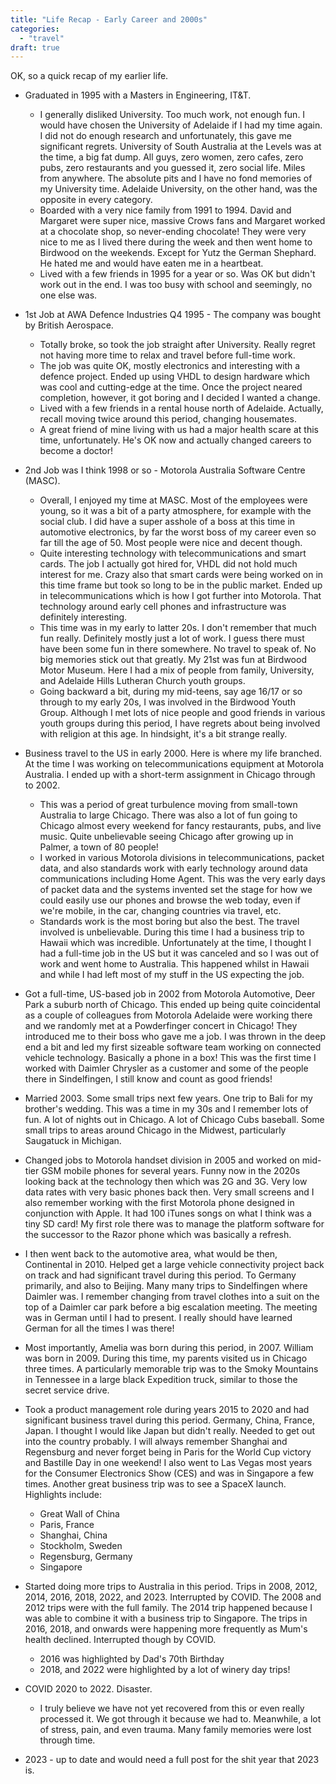 ```yaml
---
title: "Life Recap - Early Career and 2000s"
categories:
  - "travel"
draft: true
---
```


OK, so a quick recap of my earlier life.

- Graduated in 1995 with a Masters in Engineering, IT&T.
  - I generally disliked University. Too much work, not enough fun. I would have chosen the University of Adelaide if I had my time again. I did not do enough research and unfortunately, this gave me significant regrets. University of South Australia at the Levels was at the time, a big fat dump. All guys, zero women, zero cafes, zero pubs, zero restaurants and you guessed it, zero social life. Miles from anywhere. The absolute pits and I have no fond memories of my University time. Adelaide University, on the other hand, was the opposite in every category.
  - Boarded with a very nice family from 1991 to 1994. David and Margaret were super nice, massive Crows fans and Margaret worked at a chocolate shop, so never-ending chocolate! They were very nice to me as I lived there during the week and then went home to Birdwood on the weekends. Except for Yutz the German Shephard. He hated me and would have eaten me in a heartbeat.
  - Lived with a few friends in 1995 for a year or so. Was OK but didn't work out in the end. I was too busy with school and seemingly, no one else was.

- 1st Job at AWA Defence Industries Q4 1995 - The company was bought by British Aerospace.
  - Totally broke, so took the job straight after University. Really regret not having more time to relax and travel before full-time work.
  - The job was quite OK, mostly electronics and interesting with a defence project. Ended up using VHDL to design hardware which was cool and cutting-edge at the time. Once the project neared completion, however, it got boring and I decided I wanted a change.
  - Lived with a few friends in a rental house north of Adelaide. Actually, recall moving twice around this period, changing housemates.
  - A great friend of mine living with us had a major health scare at this time, unfortunately. He's OK now and actually changed careers to become a doctor!

- 2nd Job was I think 1998 or so - Motorola Australia Software Centre (MASC).
  - Overall, I enjoyed my time at MASC. Most of the employees were young, so it was a bit of a party atmosphere, for example with the social club. I did have a super asshole of a boss at this time in automotive electronics, by far the worst boss of my career even so far till the age of 50. Most people were nice and decent though.
  - Quite interesting technology with telecommunications and smart cards. The job I actually got hired for, VHDL did not hold much interest for me. Crazy also that smart cards were being worked on in this time frame but took so long to be in the public market. Ended up in telecommunications which is how I got further into Motorola. That technology around early cell phones and infrastructure was definitely interesting.
  - This time was in my early to latter 20s. I don't remember that much fun really. Definitely mostly just a lot of work. I guess there must have been some fun in there somewhere. No travel to speak of. No big memories stick out that greatly. My 21st was fun at Birdwood Motor Museum. Here I had a mix of people from family, University, and Adelaide Hills Lutheran Church youth groups.
  - Going backward a bit, during my mid-teens, say age 16/17 or so through to my early 20s, I was involved in the Birdwood Youth Group. Although I met lots of nice people and good friends in various youth groups during this period, I have regrets about being involved with religion at this age. In hindsight, it's a bit strange really.

- Business travel to the US in early 2000. Here is where my life branched. At the time I was working on telecommunications equipment at Motorola Australia. I ended up with a short-term assignment in Chicago through to 2002.
  - This was a period of great turbulence moving from small-town Australia to large Chicago. There was also a lot of fun going to Chicago almost every weekend for fancy restaurants, pubs, and live music. Quite unbelievable seeing Chicago after growing up in Palmer, a town of 80 people!
  - I worked in various Motorola divisions in telecommunications, packet data, and also standards work with early technology around data communications including Home Agent. This was the very early days of packet data and the systems invented set the stage for how we could easily use our phones and browse the web today, even if we're mobile, in the car, changing countries via travel, etc.
  - Standards work is the most boring but also the best. The travel involved is unbelievable. During this time I had a business trip to Hawaii which was incredible. Unfortunately at the time, I thought I had a full-time job in the US but it was canceled and so I was out of work and went home to Australia. This happened whilst in Hawaii and while I had left most of my stuff in the US expecting the job.

- Got a full-time, US-based job in 2002 from Motorola Automotive, Deer Park a suburb north of Chicago. This ended up being quite coincidental as a couple of colleagues from Motorola Adelaide were working there and we randomly met at a Powderfinger concert in Chicago! They introduced me to their boss who gave me a job. I was thrown in the deep end a bit and led my first sizeable software team working on connected vehicle technology. Basically a phone in a box! This was the first time I worked with Daimler Chrysler as a customer and some of the people there in Sindelfingen, I still know and count as good friends!

- Married 2003. Some small trips next few years. One trip to Bali for my brother's wedding. This was a time in my 30s and I remember lots of fun. A lot of nights out in Chicago. A lot of Chicago Cubs baseball. Some small trips to areas around Chicago in the Midwest, particularly Saugatuck in Michigan.

- Changed jobs to Motorola handset division in 2005 and worked on mid-tier GSM mobile phones for several years. Funny now in the 2020s looking back at the technology then which was 2G and 3G. Very low data rates with very basic phones back then. Very small screens and I also remember working with the first Motorola phone designed in conjunction with Apple. It had 100 iTunes songs on what I think was a tiny SD card! My first role there was to manage the platform software for the successor to the Razor phone which was basically a refresh.

- I then went back to the automotive area, what would be then, Continental in 2010. Helped get a large vehicle connectivity project back on track and had significant travel during this period. To Germany primarily, and also to Beijing. Many many trips to Sindelfingen where Daimler was. I remember changing from travel clothes into a suit on the top of a Daimler car park before a big escalation meeting. The meeting was in German until I had to present. I really should have learned German for all the times I was there!

- Most importantly, Amelia was born during this period, in 2007. William was born in 2009. During this time, my parents visited us in Chicago three times. A particularly memorable trip was to the Smoky Mountains in Tennessee in a large black Expedition truck, similar to those the secret service drive.

- Took a product management role during years 2015 to 2020 and had significant business travel during this period. Germany, China, France, Japan. I thought I would like Japan but didn't really. Needed to get out into the country probably. I will always remember Shanghai and Regensburg and never forget being in Paris for the World Cup victory and Bastille Day in one weekend! I also went to Las Vegas most years for the Consumer Electronics Show (CES) and was in Singapore a few times. Another great business trip was to see a SpaceX launch. Highlights include:
  - Great Wall of China
  - Paris, France
  - Shanghai, China
  - Stockholm, Sweden
  - Regensburg, Germany
  - Singapore

- Started doing more trips to Australia in this period. Trips in 2008, 2012, 2014, 2016, 2018, 2022, and 2023. Interrupted by COVID. The 2008 and 2012 trips were with the full family. The 2014 trip happened because I was able to combine it with a business trip to Singapore. The trips in 2016, 2018, and onwards were happening more frequently as Mum's health declined. Interrupted though by COVID.
  - 2016 was highlighted by Dad's 70th Birthday
  - 2018, and 2022 were highlighted by a lot of winery day trips!

- COVID 2020 to 2022. Disaster.
  - I truly believe we have not yet recovered from this or even really processed it. We got through it because we had to. Meanwhile, a lot of stress, pain, and even trauma. Many family memories were lost through time.

- 2023 - up to date and would need a full post for the shit year that 2023 is.
